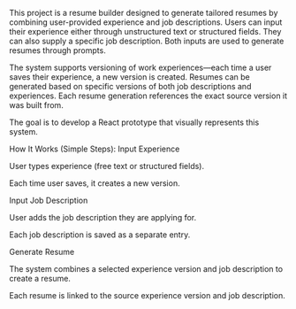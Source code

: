 
This project is a resume builder designed to generate tailored resumes by combining user-provided experience and job descriptions. Users can input their experience either through unstructured text or structured fields. They can also supply a specific job description. Both inputs are used to generate resumes through prompts.

The system supports versioning of work experiences—each time a user saves their experience, a new version is created. Resumes can be generated based on specific versions of both job descriptions and experiences. Each resume generation references the exact source version it was built from.

The goal is to develop a React prototype that visually represents this system.


How It Works (Simple Steps):
Input Experience

User types experience (free text or structured fields).

Each time user saves, it creates a new version.

Input Job Description

User adds the job description they are applying for.

Each job description is saved as a separate entry.

Generate Resume

The system combines a selected experience version and job description to create a resume.

Each resume is linked to the source experience version and job description.